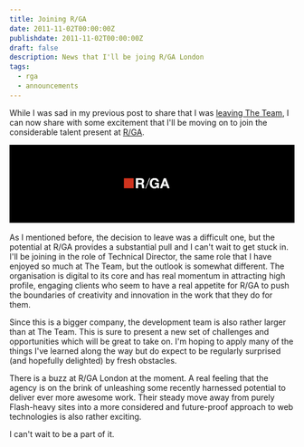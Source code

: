 ```yaml
---
title: Joining R/GA
date: 2011-11-02T00:00:00Z
publishdate: 2011-11-02T00:00:00Z
draft: false
description: News that I'll be joing R/GA London
tags:
  - rga
  - announcements
---
```


While I was sad in my previous post to share that I was <a href="/blog/time-to-move-on-from-the-team" title="From the Hawksworx blog: Time to move on from The Team">leaving The Team</a>, I can now share with some excitement that I'll be moving on to join the considerable talent present at <a href="http://rga.com" title="R/GA">R/GA</a>.

<!--more-->
<img src="/images/rga.png" alt="">

<p>
	As I mentioned before, the decision to leave was a difficult one, but the potential at R/GA provides a substantial pull and I can't wait to get stuck in. I'll be joining in the role of Technical Director, the same role that I have enjoyed so much at The Team, but the outlook is somewhat different. The organisation is digital to its core and has real momentum in attracting high profile, engaging clients who seem to have a real appetite for R/GA to push the boundaries of creativity and innovation in the work that they do for them.
</p>
<p>
	Since this is a bigger company, the development team is also rather larger than at The Team. This is sure to present a new set of challenges and opportunities which will be great to take on.  I'm hoping to apply many of the things I've learned along the way but do expect to be regularly surprised (and hopefully delighted) by fresh obstacles.
</p>
<p>
	There is a buzz at R/GA London at the moment. A real feeling that the agency is on the brink of unleashing some recently harnessed potential to deliver ever more awesome work.  Their steady move away from purely Flash-heavy sites into a more considered and future-proof approach to web technologies is also rather exciting.
</p>
<p>
	I can't wait to be a part of it.
</p>


